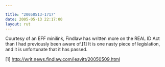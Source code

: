 ```yaml
---

title: "20050513-1717"
date: 2005-05-13 22:17:00
layout: rut
---
```


<p>Courtesy of an EFF minilink, Findlaw has written more on the
REAL ID Act than I had previously been aware of.[1] It is one nasty
piece of legislation, and it is unfortunate that it has passed.</p>

[1] http://writ.news.findlaw.com/leavitt/20050509.html

